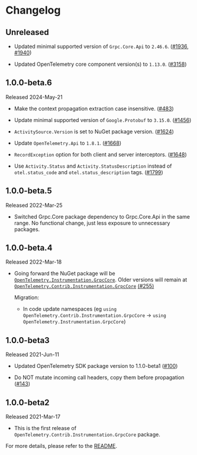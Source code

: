 # Changelog

## Unreleased

* Updated minimal supported version of `Grpc.Core.Api` to `2.46.6`.
  ([#1936](https://github.com/open-telemetry/opentelemetry-dotnet-contrib/pull/1936),
   [#1940](https://github.com/open-telemetry/opentelemetry-dotnet-contrib/pull/1940))

* Updated OpenTelemetry core component version(s) to `1.13.0`.
  ([#3158](https://github.com/open-telemetry/opentelemetry-dotnet-contrib/pull/3158))

## 1.0.0-beta.6

Released 2024-May-21

* Make the context propagation extraction case insensitive.
  ([#483](https://github.com/open-telemetry/opentelemetry-dotnet-contrib/pull/483))

* Update minimal supported  version of `Google.Protobuf` to `3.15.0`.
  ([#1456](https://github.com/open-telemetry/opentelemetry-dotnet-contrib/pull/1456))

* `ActivitySource.Version` is set to NuGet package version.
  ([#1624](https://github.com/open-telemetry/opentelemetry-dotnet-contrib/pull/1624))

* Update `OpenTelemetry.Api` to `1.8.1`.
  ([#1668](https://github.com/open-telemetry/opentelemetry-dotnet-contrib/pull/1668))

* `RecordException` option for both client and server interceptors.
  ([#1648](https://github.com/open-telemetry/opentelemetry-dotnet-contrib/pull/1648))

* Use `Activity.Status` and `Activity.StatusDescription`
  instead of `otel.status_code` and `otel.status_description` tags.
  ([#1799](https://github.com/open-telemetry/opentelemetry-dotnet-contrib/pull/1799))

## 1.0.0-beta.5

Released 2022-Mar-25

* Switched Grpc.Core package dependency to Grpc.Core.Api in the same range.
  No functional change, just less exposure to unnecessary packages.

## 1.0.0-beta.4

Released 2022-Mar-18

* Going forward the NuGet package will be
  [`OpenTelemetry.Instrumentation.GrpcCore`](https://www.nuget.org/packages/OpenTelemetry.Instrumentation.GrpcCore).
  Older versions will remain at
  [`OpenTelemetry.Contrib.Instrumentation.GrpcCore`](https://www.nuget.org/packages/OpenTelemetry.Contrib.Instrumentation.GrpcCore)
  [(#255)](https://github.com/open-telemetry/opentelemetry-dotnet-contrib/pull/255)

  Migration:

  * In code update namespaces (eg `using
    OpenTelemetry.Contrib.Instrumentation.GrpcCore` -> `using
    OpenTelemetry.Instrumentation.GrpcCore`)

## 1.0.0-beta3

Released 2021-Jun-11

* Updated OpenTelemetry SDK package version to 1.1.0-beta1
  ([#100](https://github.com/open-telemetry/opentelemetry-dotnet-contrib/pull/100))

* Do NOT mutate incoming call headers, copy them before propagation
  ([#143](https://github.com/open-telemetry/opentelemetry-dotnet-contrib/pull/143))

## 1.0.0-beta2

Released 2021-Mar-17

* This is the first release of `OpenTelemetry.Contrib.Instrumentation.GrpcCore`
  package.

For more details, please refer to the [README](README.md).
